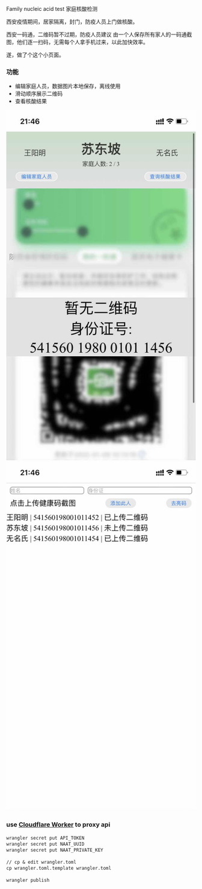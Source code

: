 Family nucleic acid test
家庭核酸检测

西安疫情期间，居家隔离，封门，防疫人员上门做核酸。

西安一码通，二维码暂不过期，防疫人员建议 由一个人保存所有家人的一码通截图，他们逐一扫码，无需每个人拿手机过来，以此加快效率。

遂，做了个这个小页面。

### 功能

- 编辑家庭人员，数据图片本地保存，离线使用
- 滑动顺序展示二维码
- 查看核酸结果

![show code](./images/show-code.jpg)
![edit family](./images/edit-family.jpg)

### use [Cloudflare Worker](https://developers.cloudflare.com/workers/) to proxy api
```
wrangler secret put API_TOKEN
wrangler secret put NAAT_UUID
wrangler secret put NAAT_PRIVATE_KEY

// cp & edit wrangler.toml
cp wrangler.toml.template wrangler.toml

wrangler publish
```